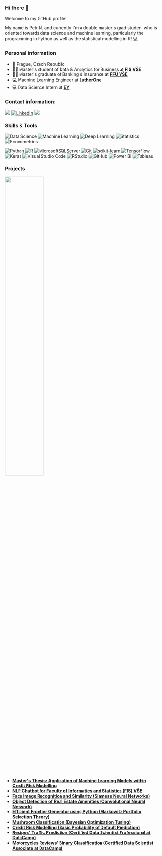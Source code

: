 ### Hi there 👋
Welcome to my GitHub profile!

My name is Petr N. and currently I'm a double master's grad student who is oriented towards data science and machine learning, particularly the programming in Python as well as the statistical modelling in R! :computer:

### Personal information
 - :round_pushpin: Prague, Czech Republic
 - :student: Master's student of Data & Analytics for Business at [**FIS VŠE**](https://fis.vse.cz/english/)
 - :student: Master's graduate of Banking & Insurance at [**FFÚ VŠE**](https://ffu.vse.cz/english/)
 - :computer: Machine Learning Engineer at [**LutherOne**]([https://www.ey.com/cs_cz](https://www.lutherone.com/))
 - :computer: Data Science Intern at [**EY**](https://www.ey.com/cs_cz)

### Contact information:
<a href="mailto:ngn.petr@gmail.com"><img src="https://img.shields.io/badge/-Gmail-D14836?style=for-the-badge&logo=Gmail&logoColor=white"></img></a>
<a href="https://www.linkedin.com/in/petr-ngn/" target="_blank"><img alt="LinkedIn" src="https://img.shields.io/badge/LinkedIn-0077B5?style=for-the-badge&logo=linkedin&logoColor=white" /></img></a>
<a href="https://stackoverflow.com/users/21003873/petr-ngn"><img src = "https://img.shields.io/badge/Stack%20Overflow-F58025.svg?style=for-the-badge&logo=Stack-Overflow&logoColor=white"></img></a>

### Skills & Tools
![Data Science](https://img.shields.io/badge/-Data%20Science-lightgreen)
![Machine Learning](https://img.shields.io/badge/-Machine%20Learning-green)
![Deep Learning](https://img.shields.io/badge/-Deep%20Learning-darkgreen)
![Statistics](https://img.shields.io/badge/-Statistics-orange)
![Econometrics](https://img.shields.io/badge/-Econometrics-darkorange)



![Python](https://img.shields.io/badge/python-3670A0?style=for-the-badge&logo=python&logoColor=ffdd54)
![R](https://img.shields.io/badge/r-%23276DC3.svg?style=for-the-badge&logo=r&logoColor=white)
![MicrosoftSQLServer](https://img.shields.io/badge/Microsoft%20SQL%20Sever-CC2927?style=for-the-badge&logo=microsoft%20sql%20server&logoColor=white)
![Git](https://img.shields.io/badge/Git-F05032.svg?style=for-the-badge&logo=Git&logoColor=white)
![scikit-learn](https://img.shields.io/badge/scikit--learn-%23F7931E.svg?style=for-the-badge&logo=scikit-learn&logoColor=white)
![TensorFlow](https://img.shields.io/badge/TensorFlow-%23FF6F00.svg?style=for-the-badge&logo=TensorFlow&logoColor=white)
![Keras](https://img.shields.io/badge/Keras-%23D00000.svg?style=for-the-badge&logo=Keras&logoColor=white)
![Visual Studio Code](https://img.shields.io/badge/Visual%20Studio%20Code-0078d7.svg?style=for-the-badge&logo=visual-studio-code&logoColor=white)
![RStudio](https://img.shields.io/badge/RStudio-4285F4?style=for-the-badge&logo=rstudio&logoColor=white)
![GitHub](https://img.shields.io/badge/GitHub-181717.svg?style=for-the-badge&logo=GitHub&logoColor=white)
![Power Bi](https://img.shields.io/badge/power_bi-F2C811?style=for-the-badge&logo=powerbi&logoColor=black)
![Tableau](https://img.shields.io/badge/Tableau-E97627.svg?style=for-the-badge&logo=Tableau&logoColor=white)



### Projects

<img src = "https://i.kym-cdn.com/entries/icons/mobile/000/028/021/work.jpg" width=50% height=50%>

- [**Master's Thesis: Application of Machine Learning Models within Credit Risk Modelling**](https://github.com/petr-ngn/FFU_VSE_Masters_Thesis_ML_Credit_Risk_Modelling)
- [**NLP Chatbot for Faculty of Informatics and Statistics (FIS) VŠE**](https://github.com/petr-ngn/FIS_Chatbot)
- [**Face Image Recognition and Similarity (Siamese Neural Networks)**](https://github.com/petr-ngn/ML_Siamese_Neural_Networks)
- [**Object Detection of Real Estate Amenities (Convolutional Neural Network)**](https://github.com/petr-ngn/CNN_Real_Estate_Offices_Amenities_Listing)
- [**Efficient Frontier Generator using Python (Markowitz Portfolio Selection Theory)**](https://github.com/petr-ngn/Markowitz_Efficient_Frontier_Python)
- [**Mushroom Classification (Bayesian Optimization Tuning)**](https://github.com/petr-ngn/Data_X_2022)
- [**Credit Risk Modelling (Basic Probability of Default Prediction)**](https://github.com/petr-ngn/Probability_of_Default_Prediction)
- [**Recipes' Traffic Prediction (Certified Data Scientist Professional at DataCamp)**](https://github.com/petr-ngn/DataCamp_DS_Professional_Certification)
- [**Motorcycles Reviews' Binary Classification (Certified Data Scientist Associate at DataCamp)**](https://github.com/petr-ngn/DataCamp_DS_Associate_Certification)

<!--
**petr-ngn/petr-ngn** is a ✨ _special_ ✨ repository because its `README.md` (this file) appears on your GitHub profile.

Here are some ideas to get you started:

- 🔭 I’m currently working on ...
- 🌱 I’m currently learning ...
- 👯 I’m looking to collaborate on ...
- 🤔 I’m looking for help with ...
- 💬 Ask me about ...
- 📫 How to reach me: ...
- 😄 Pronouns: ...
- ⚡ Fun fact: ...
-->
